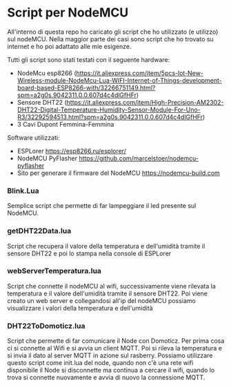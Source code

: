# Script per NodeMCU

All'interno di questa repo ho caricato gli script che ho utilizzato (e utilizzo) sul nodeMCU. Nella maggior parte dei casi sono script che ho trovato su internet e ho poi adattato alle mie esigenze.

Tutti gli script sono stati testati con il seguente hardware:

- NodeMcu esp8266 (https://it.aliexpress.com/item/5pcs-lot-New-Wireless-module-NodeMcu-Lua-WIFI-Internet-of-Things-development-board-based-ESP8266-with/32266751149.html?spm=a2g0s.9042311.0.0.607d4c4dlGfHFr)
- Sensore DHT22 (https://it.aliexpress.com/item/High-Precision-AM2302-DHT22-Digital-Temperature-Humidity-Sensor-Module-For-Uno-R3/32292594513.html?spm=a2g0s.9042311.0.0.607d4c4dlGfHFr)
- 3 Cavi Dupont Femmina-Femmina

Software utilizzati:

- ESPLorer https://esp8266.ru/esplorer/
- NodeMCU PyFlasher https://github.com/marcelstoer/nodemcu-pyflasher
- Sito per generare il firmware del NodeMCU https://nodemcu-build.com

### Blink.Lua

Semplice script che permette di far lampeggiare il led presente sul NodeMCU.

### getDHT22Data.lua

Script che recupera il valore della temperatura e dell'umidità tramite il sensore DHT22 e poi lo stampa nella console di ESPLorer

### webServerTemperatura.lua

Script che connette il nodeMCU al wifi, successivamente viene rilevata la temperatura e il valore dell'umidità tramite il sensore DHT22. Poi viene creato un web server e collegandosi all'ip del nodeMCU possiamo visualizzare i valori della temperatura e dell'umidità

### DHT22ToDomoticz.lua

Script che permette di far comunicare il Node con Domoticz.
Per prima cosa ci si connette al Wifi e si avvia un client MQTT. 
Poi si rileva la temperatura e si invia il dato al server MQTT in azione sul rasberry.
Possiamo utilizzare questo script come init.lua del node, quando non c'è una rete wifi disponibile il Node si disconnette ma continua a cercare il wifi, quando lo trova si connette nuovamente e avvia di nuovo la connessione MQTT.
